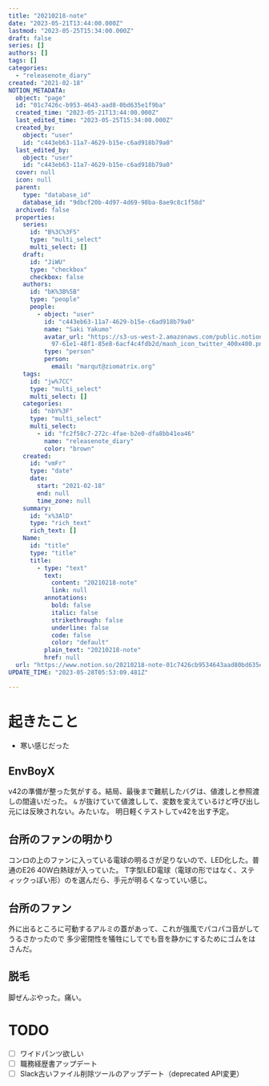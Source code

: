 ```yaml
---
title: "20210218-note"
date: "2023-05-21T13:44:00.000Z"
lastmod: "2023-05-25T15:34:00.000Z"
draft: false
series: []
authors: []
tags: []
categories:
  - "releasenote_diary"
created: "2021-02-18"
NOTION_METADATA:
  object: "page"
  id: "01c7426c-b953-4643-aad8-0bd635e1f9ba"
  created_time: "2023-05-21T13:44:00.000Z"
  last_edited_time: "2023-05-25T15:34:00.000Z"
  created_by:
    object: "user"
    id: "c443eb63-11a7-4629-b15e-c6ad918b79a0"
  last_edited_by:
    object: "user"
    id: "c443eb63-11a7-4629-b15e-c6ad918b79a0"
  cover: null
  icon: null
  parent:
    type: "database_id"
    database_id: "9dbcf20b-4d97-4d69-98ba-8ae9c8c1f58d"
  archived: false
  properties:
    series:
      id: "B%3C%3FS"
      type: "multi_select"
      multi_select: []
    draft:
      id: "JiWU"
      type: "checkbox"
      checkbox: false
    authors:
      id: "bK%3B%5B"
      type: "people"
      people:
        - object: "user"
          id: "c443eb63-11a7-4629-b15e-c6ad918b79a0"
          name: "Saki Yakumo"
          avatar_url: "https://s3-us-west-2.amazonaws.com/public.notion-static.com/3ad1c4\
            97-61e1-48f1-85e8-6acf4c4fdb2d/maoh_icon_twitter_400x400.png"
          type: "person"
          person:
            email: "marqut@ziomatrix.org"
    tags:
      id: "jw%7CC"
      type: "multi_select"
      multi_select: []
    categories:
      id: "nbY%3F"
      type: "multi_select"
      multi_select:
        - id: "fc2f58c7-272c-4fae-b2e0-dfa8bb41ea46"
          name: "releasenote_diary"
          color: "brown"
    created:
      id: "vmFr"
      type: "date"
      date:
        start: "2021-02-18"
        end: null
        time_zone: null
    summary:
      id: "x%3AlD"
      type: "rich_text"
      rich_text: []
    Name:
      id: "title"
      type: "title"
      title:
        - type: "text"
          text:
            content: "20210218-note"
            link: null
          annotations:
            bold: false
            italic: false
            strikethrough: false
            underline: false
            code: false
            color: "default"
          plain_text: "20210218-note"
          href: null
  url: "https://www.notion.so/20210218-note-01c7426cb9534643aad80bd635e1f9ba"
UPDATE_TIME: "2023-05-28T05:53:09.481Z"

---
```

<link rel="stylesheet" href="https://cdn.jsdelivr.net/npm/katex@0.16.2/dist/katex.min.css" integrity="sha384-bYdxxUwYipFNohQlHt0bjN/LCpueqWz13HufFEV1SUatKs1cm4L6fFgCi1jT643X" crossorigin="anonymous">


# 起きたこと

- 寒い感じだった

## EnvBoyX


v42の準備が整った気がする。結局、最後まで難航したバグは、値渡しと参照渡しの間違いだった。 `&` が抜けていて値渡しして、変数を変えているけど呼び出し元には反映されない。みたいな。 明日軽くテストしてv42を出す予定。


## 台所のファンの明かり


コンロの上のファンに入っている電球の明るさが足りないので、LED化した。普通のE26 40W白熱球が入っていた。 T字型LED電球（電球の形ではなく、スティックっぽい形）のを選んだら、手元が明るくなっていい感じ。


## 台所のファン


外に出るところに可動するアルミの蓋があって、これが強風でパコパコ音がしてうるさかったので 多少密閉性を犠牲にしてでも音を静かにするためにゴムをはさんだ。


## 脱毛


脚ぜんぶやった。痛い。


# TODO

- [ ] ワイドパンツ欲しい
- [ ] 職務経歴書アップデート
- [ ] Slack古いファイル削除ツールのアップデート（deprecated API変更）
